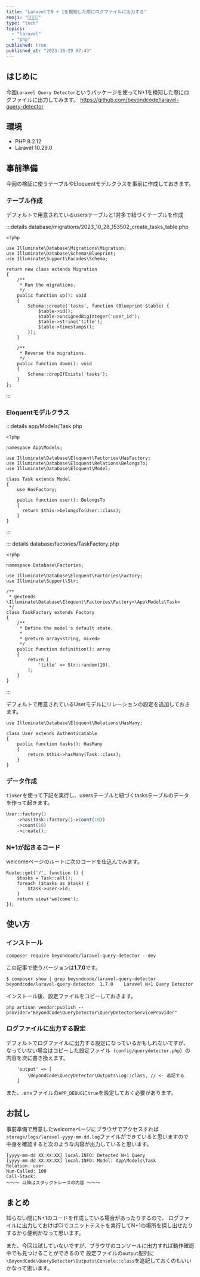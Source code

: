 ```yaml
---
title: "LaravelでN + 1を検知した際にログファイルに出力する"
emoji: "👨‍👩‍👧‍👦"
type: "tech"
topics:
  - "laravel"
  - "php"
published: true
published_at: "2023-10-29 07:43"
---
```


## はじめに

今回`Laravel Query Detector`というパッケージを使ってN+1を検知した際にログファイルに出力してみます。
https://github.com/beyondcode/laravel-query-detector

## 環境

- PHP 8.2.12
- Laravel 10.29.0

## 事前準備

今回の検証に使うテーブルやEloquentモデルクラスを事前に作成しておきます。

### テーブル作成

デフォルトで用意されているusersテーブルと1対多で紐づくテーブルを作成

:::details database/migrations/2023_10_28_153502_create_tasks_table.php
```php:database/migrations/2023_10_28_153502_create_tasks_table.php
<?php

use Illuminate\Database\Migrations\Migration;
use Illuminate\Database\Schema\Blueprint;
use Illuminate\Support\Facades\Schema;

return new class extends Migration
{
    /**
     * Run the migrations.
     */
    public function up(): void
    {
        Schema::create('tasks', function (Blueprint $table) {
            $table->id();
            $table->unsignedBigInteger('user_id');
            $table->string('title');
            $table->timestamps();
        });
    }

    /**
     * Reverse the migrations.
     */
    public function down(): void
    {
        Schema::dropIfExists('tasks');
    }
};
```
:::

### Eloquentモデルクラス

:::details app/Models/Task.php
```php:app/Models/Task.php
<?php

namespace App\Models;

use Illuminate\Database\Eloquent\Factories\HasFactory;
use Illuminate\Database\Eloquent\Relations\BelongsTo;
use Illuminate\Database\Eloquent\Model;

class Task extends Model
{
    use HasFactory;

    public function user(): BelongsTo
    {
      return $this->belongsTo(User::class);
    }
}
```
:::

::: details database/factories/TaskFactory.php
```php:database/factories/TaskFactory.php
<?php

namespace Database\Factories;

use Illuminate\Database\Eloquent\Factories\Factory;
use Illuminate\Support\Str;

/**
 * @extends \Illuminate\Database\Eloquent\Factories\Factory<\App\Models\Task>
 */
class TaskFactory extends Factory
{
    /**
     * Define the model's default state.
     *
     * @return array<string, mixed>
     */
    public function definition(): array
    {
        return [
            'title' => Str::random(10),
        ];
    }
}
```
:::

デフォルトで用意されているUserモデルにリレーションの設定を追加しておきます。

```php:app/Models/User.php
use Illuminate\Database\Eloquent\Relations\HasMany;

class User extends Authenticatable
{
    public function tasks(): HasMany
    {
        return $this->hasMany(Task::class);
    }
}
```

### データ作成

`tinker`を使って下記を実行し、usersテーブルと紐づくtasksテーブルのデータを作って起きます。

```php
User::factory()
    ->has(Task::factory()->count(10))
    ->count(10)
    ->create();
```

### N+1が起きるコード

welcomeページのルートに次のコードを仕込んでみます。

```php:routes/web.php
Route::get('/', function () {
    $tasks = Task::all();
    foreach ($tasks as $task) {
        $task->user->id;
    }
    return view('welcome');
});
```

## 使い方

### インストール

```
composer require beyondcode/laravel-query-detector --dev
```

この記事で使うバージョンは**1.7.0**です。

```
$ composer show | grep beyondcode/laravel-query-detector   
beyondcode/laravel-query-detector  1.7.0    Laravel N+1 Query Detector
```

インストール後、設定ファイルをコピーしておきます。

```
php artisan vendor:publish --provider="BeyondCode\QueryDetector\QueryDetectorServiceProvider"
```

### ログファイルに出力する設定

デフォルトでログファイルに出力する設定になっているかもしれないですが、
なっていない場合はコピーした設定ファイル（`config/querydetector.php`）の内容を次に書き換えます。

```php:config/querydetector.php
    'output' => [
        \BeyondCode\QueryDetector\Outputs\Log::class, // <- 追記する
    ]
```

また、.envファイルの`APP_DEBUG`に`true`を設定しておく必要があります。

## お試し

事前準備で用意したwelcomeページにブラウザでアクセスすれば
`storage/logs/laravel-yyyy-mm-dd.log`ファイルができていると思いますので
中身を確認すると次のような内容が出力していると思います。

```:storage/logs/laravel-yyyy-mm-dd.log
[yyyy-mm-dd XX:XX:XX] local.INFO: Detected N+1 Query  
[yyyy-mm-dd XX:XX:XX] local.INFO: Model: App\Models\Task
Relation: user
Num-Called: 100
Call-Stack:
〜〜〜 以降はスタックトレースの内容 〜〜〜
```

## まとめ

知らない間にN+1のコードを作成している場合があったりするので、
ログファイルに出力しておけばCIでユニットテストを実行してN+1の場所を探し出せたりするから便利かなって思います。

また、今回は試していないですが、ブラウザのコンソールに出力すれば動作確認中でも見つけることができるので
設定ファイルの`output`配列に`\BeyondCode\QueryDetector\Outputs\Console::class`を追記しておくのもいいかなって思います。

